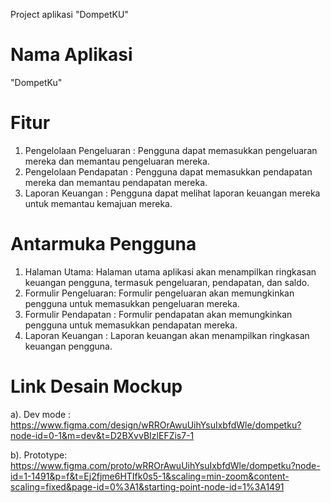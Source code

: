 
Project aplikasi "DompetKU"

# Nama Aplikasi
"DompetKu"

# Fitur
1. Pengelolaan Pengeluaran : Pengguna dapat memasukkan pengeluaran mereka dan memantau pengeluaran mereka.
2. Pengelolaan Pendapatan : Pengguna dapat memasukkan pendapatan mereka dan memantau pendapatan mereka.
3. Laporan Keuangan : Pengguna dapat melihat laporan keuangan mereka untuk memantau kemajuan mereka.

# Antarmuka Pengguna
1. Halaman Utama: Halaman utama aplikasi akan menampilkan ringkasan keuangan pengguna, termasuk pengeluaran, pendapatan, dan saldo.
2. Formulir Pengeluaran: Formulir pengeluaran akan memungkinkan pengguna untuk memasukkan pengeluaran mereka.
3. Formulir Pendapatan : Formulir pendapatan akan memungkinkan pengguna untuk memasukkan pendapatan mereka.
4. Laporan Keuangan : Laporan keuangan akan menampilkan ringkasan keuangan pengguna.

# Link Desain Mockup
a). Dev mode : https://www.figma.com/design/wRROrAwuUihYsuIxbfdWle/dompetku?node-id=0-1&m=dev&t=D2BXvvBIzlEFZis7-1

b). Prototype: https://www.figma.com/proto/wRROrAwuUihYsuIxbfdWle/dompetku?node-id=1-1491&p=f&t=Ej2fjme6HTIfk0s5-1&scaling=min-zoom&content-scaling=fixed&page-id=0%3A1&starting-point-node-id=1%3A1491
